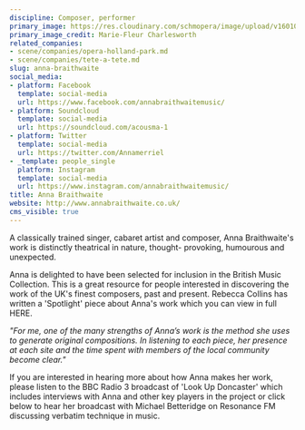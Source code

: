 ```yaml
---
discipline: Composer, performer
primary_image: https://res.cloudinary.com/schmopera/image/upload/v1601055913/media/2020/09/AnnaBraithwaite_cvntob.jpg
primary_image_credit: Marie-Fleur Charlesworth
related_companies:
- scene/companies/opera-holland-park.md
- scene/companies/tete-a-tete.md
slug: anna-braithwaite
social_media:
- platform: Facebook
  template: social-media
  url: https://www.facebook.com/annabraithwaitemusic/
- platform: Soundcloud
  template: social-media
  url: https://soundcloud.com/acousma-1
- platform: Twitter
  template: social-media
  url: https://twitter.com/Annamerriel
- _template: people_single
  platform: Instagram
  template: social-media
  url: https://www.instagram.com/annabraithwaitemusic/
title: Anna Braithwaite
website: http://www.annabraithwaite.co.uk/
cms_visible: true
---
```

A classically trained singer, cabaret artist and composer, Anna Braithwaite's work is distinctly theatrical in nature, thought- provoking, humourous and unexpected.

Anna is delighted to have been selected for inclusion in the British Music Collection. This is a great resource for people interested in discovering the work of the UK's finest composers, past and present. Rebecca Collins has written a 'Spotlight' piece about Anna's work which you can view in full HERE.

_"For me, one of the many strengths of Anna’s work is the method she uses to generate original compositions. In listening to each piece, her presence at each site and the time spent with members of the local community become clear."_

If you are interested in hearing more about how Anna makes her work, please listen to the BBC Radio 3 broadcast of 'Look Up Doncaster' which includes interviews with Anna and other key players in the project or click below to hear her broadcast with Michael Betteridge on Resonance FM discussing verbatim technique in music.